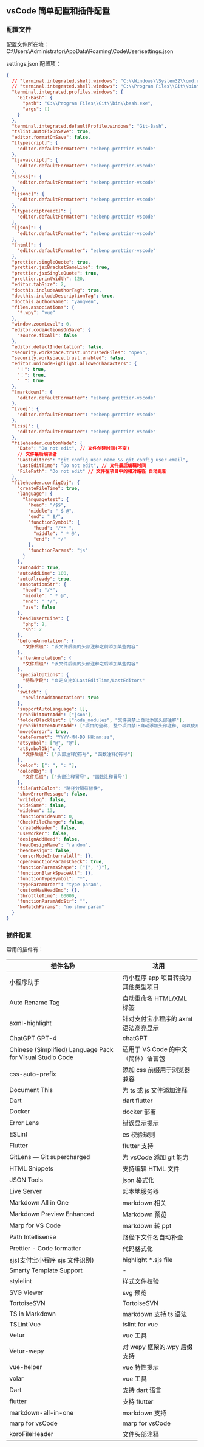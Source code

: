 ## vsCode 简单配置和插件配置

### 配置文件

配置文件所在地：  
C:\Users\Administrator\AppData\Roaming\Code\User\settings.json

settings.json 配置项：

```json
{
  // "terminal.integrated.shell.windows": "C:\\Windows\\System32\\cmd.exe",
  // "terminal.integrated.shell.windows": "C:\\Program Files\\Git\\bin\\bash.exe",
  "terminal.integrated.profiles.windows": {
    "Git-Bash": {
      "path": "C:\\Program Files\\Git\\bin\\bash.exe",
      "args": []
    }
  },
  "terminal.integrated.defaultProfile.windows": "Git-Bash",
  "tslint.autoFixOnSave": true,
  "editor.formatOnSave": false,
  "[typescript]": {
    "editor.defaultFormatter": "esbenp.prettier-vscode"
  },
  "[javascript]": {
    "editor.defaultFormatter": "esbenp.prettier-vscode"
  },
  "[scss]": {
    "editor.defaultFormatter": "esbenp.prettier-vscode"
  },
  "[jsonc]": {
    "editor.defaultFormatter": "esbenp.prettier-vscode"
  },
  "[typescriptreact]": {
    "editor.defaultFormatter": "esbenp.prettier-vscode"
  },
  "[json]": {
    "editor.defaultFormatter": "esbenp.prettier-vscode"
  },
  "[html]": {
    "editor.defaultFormatter": "esbenp.prettier-vscode"
  },
  "prettier.singleQuote": true,
  "prettier.jsxBracketSameLine": true,
  "prettier.jsxSingleQuote": true,
  "prettier.printWidth": 120,
  "editor.tabSize": 2,
  "docthis.includeAuthorTag": true,
  "docthis.includeDescriptionTag": true,
  "docthis.authorName": "yangwen",
  "files.associations": {
    "*.wpy": "vue"
  },
  "window.zoomLevel": 0,
  "editor.codeActionsOnSave": {
    "source.fixAll": false
  },
  "editor.detectIndentation": false,
  "security.workspace.trust.untrustedFiles": "open",
  "security.workspace.trust.enabled": false,
  "editor.unicodeHighlight.allowedCharacters": {
    "！": true,
    "：": true,
    "　": true
  },
  "[markdown]": {
    "editor.defaultFormatter": "esbenp.prettier-vscode"
  },
  "[vue]": {
    "editor.defaultFormatter": "esbenp.prettier-vscode"
  },
  "[css]": {
    "editor.defaultFormatter": "esbenp.prettier-vscode"
  },
  "fileheader.customMade": {
    "Date": "Do not edit", // 文件创建时间(不变)
    // 文件最后编辑者
    "LastEditors": "git config user.name && git config user.email",
    "LastEditTime": "Do not edit", // 文件最后编辑时间
    "FilePath": "Do not edit" // 文件在项目中的相对路径 自动更新
  },
  "fileheader.configObj": {
    "createFileTime": true,
    "language": {
      "languagetest": {
        "head": "/$$",
        "middle": " $ @",
        "end": " $/",
        "functionSymbol": {
          "head": "/** ",
          "middle": " * @",
          "end": " */"
        },
        "functionParams": "js"
      }
    },
    "autoAdd": true,
    "autoAddLine": 100,
    "autoAlready": true,
    "annotationStr": {
      "head": "/*",
      "middle": " * @",
      "end": " */",
      "use": false
    },
    "headInsertLine": {
      "php": 2,
      "sh": 2
    },
    "beforeAnnotation": {
      "文件后缀": "该文件后缀的头部注释之前添加某些内容"
    },
    "afterAnnotation": {
      "文件后缀": "该文件后缀的头部注释之后添加某些内容"
    },
    "specialOptions": {
      "特殊字段": "自定义比如LastEditTime/LastEditors"
    },
    "switch": {
      "newlineAddAnnotation": true
    },
    "supportAutoLanguage": [],
    "prohibitAutoAdd": ["json"],
    "folderBlacklist": ["node_modules", "文件夹禁止自动添加头部注释"],
    "prohibitItemAutoAdd": ["项目的全称, 整个项目禁止自动添加头部注释, 可以使用快捷键添加"],
    "moveCursor": true,
    "dateFormat": "YYYY-MM-DD HH:mm:ss",
    "atSymbol": ["@", "@"],
    "atSymbolObj": {
      "文件后缀": ["头部注释@符号", "函数注释@符号"]
    },
    "colon": [": ", ": "],
    "colonObj": {
      "文件后缀": ["头部注释冒号", "函数注释冒号"]
    },
    "filePathColon": "路径分隔符替换",
    "showErrorMessage": false,
    "writeLog": false,
    "wideSame": false,
    "wideNum": 13,
    "functionWideNum": 0,
    "CheckFileChange": false,
    "createHeader": false,
    "useWorker": false,
    "designAddHead": false,
    "headDesignName": "random",
    "headDesign": false,
    "cursorModeInternalAll": {},
    "openFunctionParamsCheck": true,
    "functionParamsShape": ["{", "}"],
    "functionBlankSpaceAll": {},
    "functionTypeSymbol": "*",
    "typeParamOrder": "type param",
    "customHasHeadEnd": {},
    "throttleTime": 60000,
    "functionParamAddStr": "",
    "NoMatchParams": "no show param"
  }
}
```

### 插件配置

常用的插件有：

| 插件名称                                                  | 功用                                 |
| --------------------------------------------------------- | ------------------------------------ |
| 小程序助手                                                | 将小程序 app 项目转换为其他类型项目  |
| Auto Rename Tag                                           | 自动重命名 HTML/XML 标签             |
| axml-highlight                                            | 针对支付宝小程序的 axml 语法高亮显示 |
| ChatGPT GPT-4                                             | chatGPT                              |
| Chinese (Simplified) Language Pack for Visual Studio Code | 适用于 VS Code 的中文（简体）语言包  |
| css-auto-prefix                                           | 添加 css 前缀用于浏览器兼容          |
| Document This                                             | 为 ts 或 js 文件添加注释             |
| Dart                                                      | dart flutter                         |
| Docker                                                    | docker 部署                          |
| Error Lens                                                | 错误显示提示                         |
| ESLint                                                    | es 校验规则                          |
| Flutter                                                   | flutter 支持                         |
| GitLens — Git supercharged                                | 为 vsCode 添加 git 能力              |
| HTML Snippets                                             | 支持编辑 HTML 文件                   |
| JSON Tools                                                | json 格式化                          |
| Live Server                                               | 起本地服务器                         |
| Markdown All in One                                       | markdown 相关                        |
| Markdown Preview Enhanced                                 | Markdown 预览                        |
| Marp for VS Code                                          | markdown 转 ppt                      |
| Path Intellisense                                         | 路径下文件名自动补全                 |
| Prettier - Code formatter                                 | 代码格式化                           |
| sjs(支付宝小程序 sjs 文件识别)                            | highlight \*.sjs file                |
| Smarty Template Support                                   | -                                    |
| stylelint                                                 | 样式文件校验                         |
| SVG Viewer                                                | svg 预览                             |
| TortoiseSVN                                               | TortoiseSVN                          |
| TS in Markdown                                            | markdown 支持 ts 语法                |
| TSLint Vue                                                | tslint for vue                       |
| Vetur                                                     | vue 工具                             |
| Vetur-wepy                                                | 对 wepy 框架的.wpy 后缀支持          |
| vue-helper                                                | vue 特性提示                         |
| volar                                                     | vue 工具                             |
| Dart                                                      | 支持 dart 语言                       |
| flutter                                                   | 支持 flutter                         |
| markdown-all-in-one                                       | markdown 支持                        |
| marp for vsCode                                           | marp for vsCode                      |
| koroFileHeader                                            | 文件头部注释                         |

